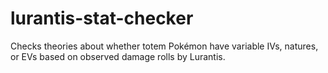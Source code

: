 # lurantis-stat-checker
Checks theories about whether totem Pokémon have variable IVs, natures, or EVs based on observed damage rolls by Lurantis.
